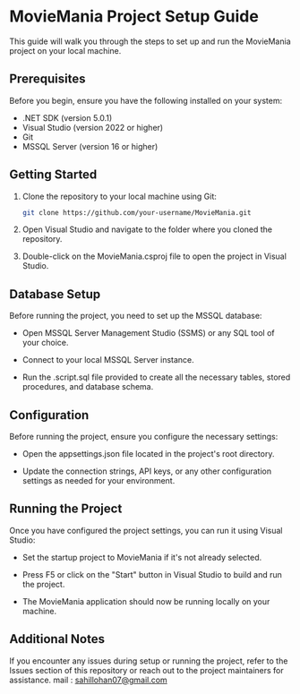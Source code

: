 # MovieMania Project Setup Guide

This guide will walk you through the steps to set up and run the MovieMania project on your local machine.

## Prerequisites

Before you begin, ensure you have the following installed on your system:

- .NET SDK (version 5.0.1)
- Visual Studio (version 2022 or higher)
- Git
- MSSQL Server (version 16 or higher)

## Getting Started

1. Clone the repository to your local machine using Git:

   ```bash
   git clone https://github.com/your-username/MovieMania.git
   
2. Open Visual Studio and navigate to the folder where you cloned the repository.

3. Double-click on the MovieMania.csproj file to open the project in Visual Studio.

## Database Setup
Before running the project, you need to set up the MSSQL database:

- Open MSSQL Server Management Studio (SSMS) or any SQL tool of your choice.

- Connect to your local MSSQL Server instance.

- Run the .script.sql file provided to create all the necessary tables, stored procedures, and database schema.

## Configuration

Before running the project, ensure you configure the necessary settings:

- Open the appsettings.json file located in the project's root directory.

- Update the connection strings, API keys, or any other configuration settings as needed for your environment.

## Running the Project

Once you have configured the project settings, you can run it using Visual Studio:

- Set the startup project to MovieMania if it's not already selected.

- Press F5 or click on the "Start" button in Visual Studio to build and run the project.

- The MovieMania application should now be running locally on your machine.

## Additional Notes
If you encounter any issues during setup or running the project, refer to the Issues section of this repository or reach out to the project maintainers for assistance.
mail : sahillohan07@gmail.com


